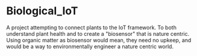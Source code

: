 # Biological_IoT
A project attempting to connect plants to the IoT framework. To both understand plant health and to create a "biosensor" that is nature centric. Using organic matter as biosensor would mean, they need no upkeep, and would be a way to environmentally engineer a nature centric world.
